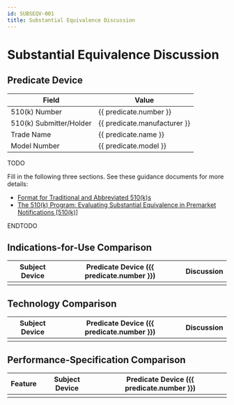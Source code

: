```yaml
---
id: SUBSEQV-001
title: Substantial Equivalence Discussion
---
```


# Substantial Equivalence Discussion

## Predicate Device

| Field                   | Value                        |
| ----------------------- | ---------------------------- |
| 510(k) Number           | {{ predicate.number }}       |
| 510(k) Submitter/Holder | {{ predicate.manufacturer }} |
| Trade Name              | {{ predicate.name }}         |
| Model Number            | {{ predicate.model }}        |

TODO

Fill in the following three sections. See these guidance documents for more details:

- [Format for Traditional and Abbreviated 510(k)s](https://www.fda.gov/media/130647/download)
- [The 510(k) Program: Evaluating Substantial Equivalence in Premarket Notifications [510(k)]](https://www.fda.gov/media/82395/download)

ENDTODO

## Indications-for-Use Comparison

| Subject Device | Predicate Device ({{ predicate.number }}) | Discussion |
| -------------- | ----------------------------------------- | ---------- |
|                |                                           |            |

## Technology Comparison

| Subject Device | Predicate Device ({{ predicate.number }}) | Discussion |
| -------------- | ----------------------------------------- | ---------- |
|                |                                           |            |

## Performance-Specification Comparison

| Feature | Subject Device | Predicate Device ({{ predicate.number }}) |
| ------- | -------------- | ----------------------------------------- |
|         |                |                                           |
